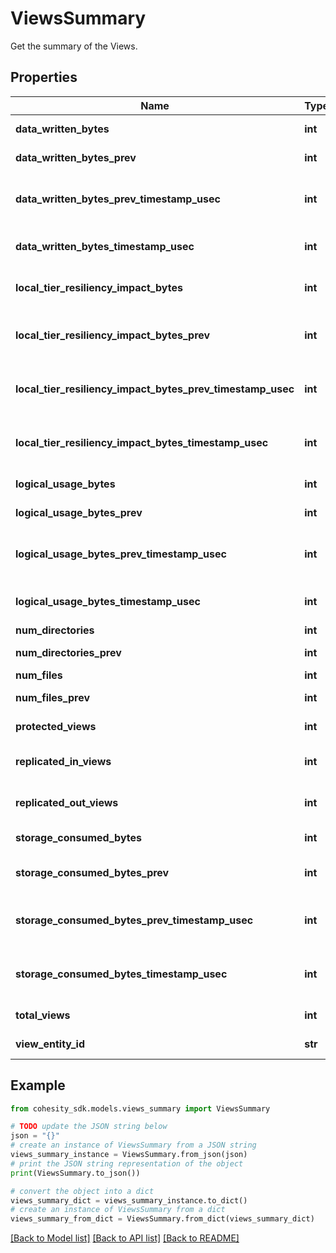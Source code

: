# ViewsSummary

Get the summary of the Views.

## Properties

Name | Type | Description | Notes
------------ | ------------- | ------------- | -------------
**data_written_bytes** | **int** | Specifies the data written to all the views in bytes. | [optional] 
**data_written_bytes_prev** | **int** | Specifies the data written to all the views in bytes at a specific time. | [optional] 
**data_written_bytes_prev_timestamp_usec** | **int** | Specifies the timestamp in micro seconds when &#39;dataWrittenBytesPrev&#39; was calculated. | [optional] 
**data_written_bytes_timestamp_usec** | **int** | Specifies the timestamp in micro seconds when &#39;dataWrittenBytes&#39; was calculated. | [optional] 
**local_tier_resiliency_impact_bytes** | **int** | Specifies the size of the data that has been replicated to other nodes as per RF or Erasure Coding policy. | [optional] 
**local_tier_resiliency_impact_bytes_prev** | **int** | Specifies the size of the data that has been replicated to other nodes as per RF or Erasure Coding policy at a specific time. | [optional] 
**local_tier_resiliency_impact_bytes_prev_timestamp_usec** | **int** | Specifies the timestamp in micro seconds when &#39;localTierResiliencyImpactBytesPrev&#39; was calculated. | [optional] 
**local_tier_resiliency_impact_bytes_timestamp_usec** | **int** | Specifies the timestamp in micro seconds when &#39;localTierResiliencyImpactBytes&#39; was calculated. | [optional] 
**logical_usage_bytes** | **int** | Specifies the logical usage of all the views in bytes. | [optional] 
**logical_usage_bytes_prev** | **int** | Specifies the logical usage of all the views in bytes at a specific time. | [optional] 
**logical_usage_bytes_prev_timestamp_usec** | **int** | Specifies the timestamp in micro seconds when &#39;logicalUsageBytesPrev&#39; was calculated. | [optional] 
**logical_usage_bytes_timestamp_usec** | **int** | Specifies the timestamp in micro seconds when &#39;logicalUsageBytes&#39; was calculated. | [optional] 
**num_directories** | **int** | Specifies the number of directories. | [optional] 
**num_directories_prev** | **int** | Specifies the number of directories at a specific time. | [optional] 
**num_files** | **int** | Specifies the number of files. | [optional] 
**num_files_prev** | **int** | Specifies the number of files at a specific time. | [optional] 
**protected_views** | **int** | Specifies the number of all protected views. | [optional] 
**replicated_in_views** | **int** | Specifies the number of all the views that are replicated from remote clusters. | [optional] 
**replicated_out_views** | **int** | Specifies the number of all the views that are replicated out to remote clusters. | [optional] 
**storage_consumed_bytes** | **int** | Specifies the storage consumed of all the views in bytes. | [optional] 
**storage_consumed_bytes_prev** | **int** | Specifies the storage consumed by all the views in bytes at a specific time. | [optional] 
**storage_consumed_bytes_prev_timestamp_usec** | **int** | Specifies the timestamp in micro seconds when &#39;storageConsumedBytesPrev&#39; was calculated. | [optional] 
**storage_consumed_bytes_timestamp_usec** | **int** | Specifies the timestamp in micro seconds when &#39;storageConsumedBytes&#39; was calculated. | [optional] 
**total_views** | **int** | Specifies the number of all the views. | [optional] 
**view_entity_id** | **str** | Specifies the entity id of all the views. | [optional] 

## Example

```python
from cohesity_sdk.models.views_summary import ViewsSummary

# TODO update the JSON string below
json = "{}"
# create an instance of ViewsSummary from a JSON string
views_summary_instance = ViewsSummary.from_json(json)
# print the JSON string representation of the object
print(ViewsSummary.to_json())

# convert the object into a dict
views_summary_dict = views_summary_instance.to_dict()
# create an instance of ViewsSummary from a dict
views_summary_from_dict = ViewsSummary.from_dict(views_summary_dict)
```
[[Back to Model list]](../README.md#documentation-for-models) [[Back to API list]](../README.md#documentation-for-api-endpoints) [[Back to README]](../README.md)


